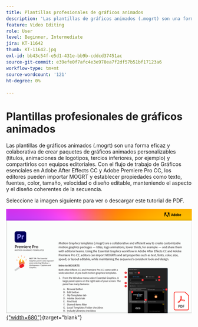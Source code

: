 ```yaml
---
title: Plantillas profesionales de gráficos animados
description: 'Las plantillas de gráficos animados (.mogrt) son una forma eficaz y colaborativa de crear paquetes de gráficos animados personalizables: títulos, animaciones de logotipos, tercios inferiores y compartirlos con equipos editoriales'
feature: Video Editing
role: User
level: Beginner, Intermediate
jira: KT-11642
thumb: KT-11642.jpg
exl-id: bb43c54f-e5d1-431e-bb9b-cddcd37451ac
source-git-commit: e39efe0f7afc4e3e970ea7f2df57b51bf17123a6
workflow-type: tm+mt
source-wordcount: '121'
ht-degree: 0%

---
```


# Plantillas profesionales de gráficos animados

Las plantillas de gráficos animados (.mogrt) son una forma eficaz y colaborativa de crear paquetes de gráficos animados personalizables (títulos, animaciones de logotipos, tercios inferiores, por ejemplo) y compartirlos con equipos editoriales. Con el flujo de trabajo de Gráficos esenciales en Adobe After Effects CC y Adobe Premiere Pro CC, los editores pueden importar MOGRT y establecer propiedades como texto, fuentes, color, tamaño, velocidad o diseño editable, manteniendo el aspecto y el diseño coherentes de la secuencia.

Seleccione la imagen siguiente para ver o descargar este tutorial de PDF.

[![Imagen de la primera página del tutorial](assets/MORGTs.png){&quot;width=680&quot;}](assets/Adobe-Premiere-Pro-Motion-Graphics-Templates.pdf){target="blank"}
